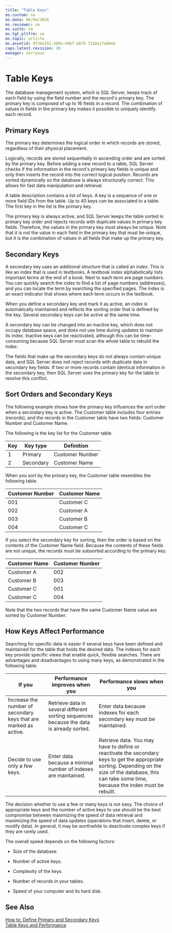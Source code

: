 ```yaml
---
title: "Table Keys"
ms.custom: na
ms.date: 06/04/2016
ms.reviewer: na
ms.suite: na
ms.tgt_pltfrm: na
ms.topic: article
ms.assetid: 973de351-209a-44b7-b8f6-7218a1fa69e6
caps.latest.revision: 20
manager: terryaus
---
```

# Table Keys
The database management system, which is SQL Server, keeps track of each field by using the field number and the record's primary key. The primary key is composed of up to 16 fields in a record. The combination of values in fields in the primary key makes it possible to uniquely identify each record.  
  
## Primary Keys  
 The primary key determines the logical order in which records are stored, regardless of their physical placement.  
  
 Logically, records are stored sequentially in ascending order and are sorted by the primary key. Before adding a new record to a table, SQL Server checks if the information in the record's primary key fields is unique and only then inserts the record into the correct logical position. Records are sorted dynamically so the database is always structurally correct. This allows for fast data manipulation and retrieval.  
  
 A table description contains a list of keys. A key is a sequence of one or more field IDs from the table. Up to 40 keys can be associated to a table. The first key in the list is the primary key.  
  
 The primary key is always active, and SQL Server keeps the table sorted in primary key order and rejects records with duplicate values in primary key fields. Therefore, the values in the primary key must always be unique. Note that it is not the value in each field in the primary key that must be unique, but it is the combination of values in all fields that make up the primary key.  
  
## Secondary Keys  
 A secondary key uses an additional structure that is called an *index*. This is like an index that is used in textbooks. A textbook index alphabetically lists important terms at the end of a book. Next to each term are page numbers. You can quickly search the index to find a list of page numbers \(addresses\), and you can locate the term by searching the specified pages. The index is an exact indicator that shows where each term occurs in the textbook.  
  
 When you define a secondary key and mark it as active, an index is automatically maintained and reflects the sorting order that is defined by the key. Several secondary keys can be active at the same time.  
  
 A secondary key can be changed into an inactive key, which does not occupy database space, and does not use time during updates to maintain its index. Inactive keys can be reactivated, although this can be time\-consuming because SQL Server must scan the whole table to rebuild the index.  
  
 The fields that make up the secondary keys do not always contain unique data, and SQL Server does not reject records with duplicate data in secondary key fields. If two or more records contain identical information in the secondary key, then SQL Server uses the primary key for the table to resolve this conflict.  
  
## Sort Orders and Secondary Keys  
 The following example shows how the primary key influences the sort order when a secondary key is active. The Customer table includes four entries \(records\), and the records in the Customer table have two fields: Customer Number and Customer Name.  
  
 The following is the key list for the Customer table.  
  
|Key|Key type|Definition|  
|---------|--------------|----------------|  
|1|Primary|Customer Number|  
|2|Secondary|Customer Name|  
  
 When you sort by the primary key, the Customer table resembles the following table.  
  
|Customer Number|Customer Name|  
|---------------------|-------------------|  
|001|Customer C|  
|002|Customer A|  
|003|Customer B|  
|004|Customer C|  
  
 If you select the secondary key for sorting, then the order is based on the contents of the Customer Name field. Because the contents of these fields are not unique, the records must be subsorted according to the primary key.  
  
|Customer Name|Customer Number|  
|-------------------|---------------------|  
|Customer A|002|  
|Customer B|003|  
|Customer C|001|  
|Customer C|004|  
  
 Note that the two records that have the same Customer Name value are sorted by Customer Number.  
  
## How Keys Affect Performance  
 Searching for specific data is easier if several keys have been defined and maintained for the table that holds the desired data. The indexes for each key provide specific views that enable quick, flexible searches. There are advantages and disadvantages to using many keys, as demonstrated in the following table.  
  
|If you|Performance improves when you|Performance slows when you|  
|------------|-----------------------------------|--------------------------------|  
|Increase the number of secondary keys that are marked as active.|Retrieve data in several different sorting sequences because the data is already sorted.|Enter data because indexes for each secondary key must be maintained.|  
|Decide to use only a few keys.|Enter data because a minimal number of indexes are maintained.|Retrieve data. You may have to define or reactivate the secondary keys to get the appropriate sorting. Depending on the size of the database, this can take some time, because the index must be rebuilt.|  
  
 The decision whether to use a few or many keys is not easy. The choice of appropriate keys and the number of active keys to use should be the best compromise between maximizing the speed of data retrieval and maximizing the speed of data updates \(operations that insert, delete, or modify data\). In general, it may be worthwhile to deactivate complex keys if they are rarely used.  
  
 The overall speed depends on the following factors:  
  
-   Size of the database.  
  
-   Number of active keys.  
  
-   Complexity of the keys.  
  
-   Number of records in your tables.  
  
-   Speed of your computer and its hard disk.  
  
## See Also  
 [How to: Define Primary and Secondary Keys](../Topic/How%20to:%20Define%20Primary%20and%20Secondary%20Keys.md)   
 [Table Keys and Performance](../dynamics-nav/Table-Keys-and-Performance.md)